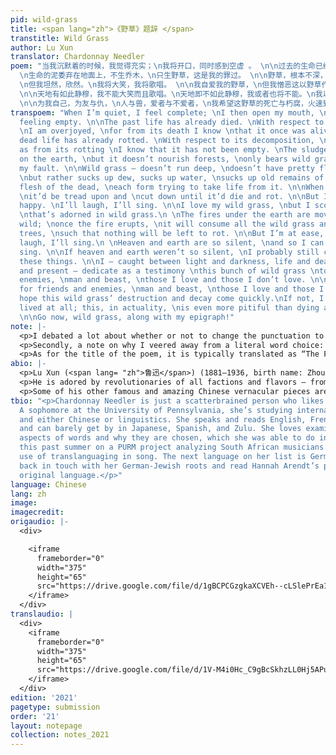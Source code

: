 ```yaml
---
pid: wild-grass
title: <span lang="zh">《野草》题辞 </span>
transtitle: Wild Grass
author: Lu Xun
translator: Chardonnay Needler
poem: "当我沉默着的时候，我觉得充实；\n我将开口，同时感到空虚 。 \n\n过去的生命已经死亡。我对于这死亡有大欢喜，\n因为我借此知道它曾经存活。\n死亡的生命已经朽腐。我对于这朽腐有大欢喜，\n因为我借此知道它还非空虚。
  \n生命的泥委弃在地面上，不生乔木，\n只生野草，这是我的罪过。 \n\n野草，根本不深，花叶不美，\n然而吸取露，吸取水，\n吸取陈死人的血和肉，\n各各夺取它的生存。\n当生存时，还是将遭践踏，\n将遭删刈，直至于死亡而朽腐。
  \n但我坦然，欣然。\n我将大笑，我将歌唱。 \n\n我自爱我的野草，\n但我憎恶这以野草作装饰的地面。 \n\n地火在地下运行，奔突；\n熔岩一旦喷出，将烧尽一切野草，\n以及乔木，于是并且无可朽腐。\n但我坦然，欣然。我将大笑，我将歌唱。
  \n\n天地有如此静穆，我不能大笑而且歌唱。\n天地即不如此静穆，我或者也将不能。\n我以这一丛野草，在明与暗，生与死，\n过去与未来之际，献于友与仇，人与兽，\n爱者与不爱者之前作证。
  \n\n为我自己，为友与仇，\n人与兽，爱者与不爱者，\n我希望这野草的死亡与朽腐，火速到来。\n要不然，我先就未曾生存，\n这实在比死亡与朽腐更其不幸。 \n去罢，野草，连着我的题辞！"
transpoem: "When I’m quiet, I feel complete; \nI then open my mouth, \nsimultaneously
  feeling empty. \n\nThe past life has already died. \nWith respect to its death,
  \nI am overjoyed, \nfor from its death I know \nthat it once was alive. \n\nThis
  dead life has already rotted. \nWith respect to its decomposition, \nI am overjoyed,
  as from its rotting \nI know that it has not been empty. \nThe sludge of life drips
  on the earth, \nbut it doesn’t nourish forests, \nonly bears wild grass, this is
  my fault. \n\nWild grass — doesn’t run deep, \ndoesn’t have pretty flowers or leaves,
  \nbut rather sucks up dew, sucks up water, \nsucks up old remains of the blood and
  flesh of the dead, \neach form trying to take life from it. \n\nWhen it was living,
  \nit’d be tread upon and \ncut down until it’d die and rot. \n\nBut I’m at ease,
  happy. \nI’ll laugh, I’ll sing. \n\nI love my wild grass, \nbut I scorn this ground
  \nthat’s adorned in wild grass.\n \nThe fires under the earth are moving, running
  wild; \nonce the fire erupts, \nit will consume all the wild grass and the tall
  trees, \nsuch that nothing will be left to rot. \n\nBut I’m at ease, happy. \nI’ll
  laugh, I’ll sing.\n \nHeaven and earth are so silent, \nand so I can’t laugh or
  sing. \n\nIf heaven and earth weren’t so silent, \nI probably still couldn’t do
  these things. \n\nI — caught between light and darkness, life and death, \npast
  and present — dedicate as a testimony \nthis bunch of wild grass \nto friends and
  enemies, \nman and beast, \nthose I love and those I don’t love. \n\nFor myself,
  for friends and enemies, \nman and beast, \nthose I love and those I do not: \nI
  hope this wild grass’ destruction and decay come quickly.\nIf not, I will not have
  lived at all; this, in actuality, \nis even more pitiful than dying and decaying.
  \n\nGo now, wild grass, along with my epigraph!"
note: |-
  <p>I debated a lot about whether or not to change the punctuation to something more widely accepted (no run ons, fragments, etc.), but to honor Lu Xun and his legacy of spearheading the vernacular movement in the early twentieth century, I figured I should make it as conversational as possible. This meant preserving — for the most part — fragments and unorthodox comma rules, as well as keeping vocabulary and sentence structures at a very colloquial level. His poem is very conversational, and thus I opted for the use of contractions, such as “I’ll” instead of “I shall” or even “I will” for <span lang= "zh">我将</span>, among others.</p>
  <p>Secondly, a note on why I veered away from a literal word choice: <span lang= "zh">吸取</span> literally translates to “absorb,” but I wanted to make the verb more active to personify the grass. Also, I felt that “absorb” wasn’t active enough to be used thrice in a row with the same biting tone the poem had — it dulled the energy. “Sucking” seemed good because the character <span lang= "zh">吸</span> is also used in the word for “straw,” <span lang= "zh">吸管</span>, and the image Lu presents in his poem is incredibly visceral while simultaneously whimsical. “Consume” felt too formal given Lu’s insistence on vernacular writing throughout his career.</p>
  <p>As for the title of the poem, it is typically translated as “The Foreword,” for it is both a poem as well as the foreword of Lu’s eponymous poetry book, <em>Wild Grass</em>. Since this is a standalone piece, I figured I should give it a standalone name. As for the tone, I tried to keep it ambivalent, as Lu Xun premises his book with this very morbid yet also playful introduction.</p>
abio: |-
  <p>Lu Xun (<span lang= "zh">鲁迅</span>) (1881–1936, birth name: Zhou Shuren <span lang= "zh">周树人</span>) is one of the most important — if not the most influential — early twentieth-century Chinese literati figures and essayists. Originally on a pre-med track, the Shaoxing, Zhejiang, native dropped out of Japanese medical school to pursue literature and heal his country with culture. One of the founding names of the modern Chinese vernacular movement, Lu sought to popularize poetry and novels that were written in the language the people spoke (<em>baihua wen</em>), instead of the antiquated Classical Chinese that employed gatekeeping grammatical structures and vocabulary. This made him one of the most popular of the twentieth century.</p>
  <p>He is adored by revolutionaries of all factions and flavors — from Chairman Mao to dissidents — and was politically ambiguous even though he was a definite Leftist. To illustrate this, he was the head of Shanghai’s League of Left-Wing Writers, but when the Chinese Communist Party asked him to write a novel of the communist revolution in rural China, he declined. He, along with other early twentieth-century Chinese writers, popularized writing about problems that plagued the common man, akin to the Realist movement of Gustave Flaubert and Émile Zola.</p>
  <p>Some of his other famous and amazing Chinese vernacular pieces are the short stories <span lang= "zh">《狂人日记》</span> (“A Madman’s Diary”) and <span lang= "zh">《阿Q正传》</span> (“A True Story of Ah Q”).</p>
tbio: "<p>Chardonnay Needler is just a scatterbrained person who likes languages.
  A sophomore at the University of Pennsylvania, she’s studying international relations
  and either Chinese or linguistics. She speaks and reads English, French, and Mandarin,
  and can barely get by in Japanese, Spanish, and Zulu. She loves examining the sociopolitical
  aspects of words and why they are chosen, which she was able to do in greater detail
  this past summer on a PURM project analyzing South African musicians’ and activists’
  use of translanguaging in song. The next language on her list is German, to get
  back in touch with her German-Jewish roots and read Hannah Arendt’s pieces in their
  original language.</p>"
language: Chinese
lang: zh
image: 
imagecredit: 
origaudio: |-
  <div>

    <iframe
      frameborder="0"
      width="375"
      height="65"
      src="https://drive.google.com/file/d/1gBCPCGzgkaXCVEh--cLSlePrEa1SQd2h/preview">
    </iframe>
  </div>
translaudio: |
  <div>
    <iframe
      frameborder="0"
      width="375"
      height="65"
      src="https://drive.google.com/file/d/1V-M4i0Hc_C9gBcSkhzLL0Hj5APuyB8mZ/preview">
    </iframe>
  </div>
edition: '2021'
pagetype: submission
order: '21'
layout: notepage
collection: notes_2021
---
```

